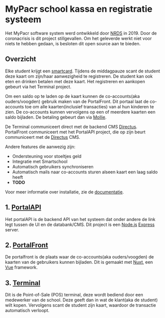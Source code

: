 # MyPacr school kassa en registratie systeem

Het MyPacr software system werd ontwikkeld door [NRDS](https://nrds.be/) in 2019. Door de coronacrisis is dit project stillgevallen. Om het geleverde werkt niet voor niets te hebben gedaan, is besloten dit open source aan te bieden.

## Overzicht
Elke student krijgt een [smartcard](https://en.wikipedia.org/wiki/Smart_card). Tijdens de middagpauze scant de student deze kaart om zijn/haar aanwezigheid te registreren. De student kan ook eten en drinken betalen met deze kaart. Het registreren en aankopen gebeurt via het Terminal project.

Om een saldo op te laden op de kaart kunnen de co-accounts(aka ouders/voogden) gebruik maken van de PortalFront. Dit portaal laat de co-accounts toe om alle kaarten(inclusief transacties) van al hun kinderen te zien. De co-accounts kunnen vervolgens op een of meerdere kaarten een saldo bijladen. De betaling gebeurt dan via [Mollie](https://www.mollie.com).

De Terminal communiceert direct met de backend CMS [Directus](https://directus.io/).
PortalFront communiceert met het PortalAPI project, die op zijn beurt communiceert met de [Directus](https://directus.io/) CMS.

Andere features die aanwezig zijn:
- Ondersteuning voor stoeltjes geld
- Integratie met Smartschool
- Automatisch gebruikers synchroniseren
- Automatisch mails naar co-accounts sturen alseen kaart een laag saldo heeft
- **TODO**

Voor meer informatie over installatie, zie de [documentatie](https://github.com/nrdsbvba/MyPacr/blob/main/Documentatie/Installation.md).

## 1. [PortalAPI](https://github.com/nrdsbvba/MyPacr/tree/main/MyPacr.PortalApi)
Het portalAPI is de backend API van het systeem dat onder andere de link legt tussen de UI en de databank/CMS. Dit project is een [Node.js](https://nodejs.org) [Express](https://expressjs.com/) server.

## 2. [PortalFront](https://github.com/nrdsbvba/MyPacr/tree/main/MyPacr.PortalFront)
De portalfront is de plaats waar de co-accounts(aka ouders/voogden) de kaarten van de gebruikers kunnen bijladen. Dit is gemaakt met [Nuxt](https://nuxtjs.org/), een [Vue](https://vuejs.org/) framework.

## 3. [Terminal](https://github.com/nrdsbvba/MyPacr/tree/main/MyPacr.Terminal)
Dit is de Point-of-Sale (POS) terminal, deze wordt bediend door een medewerker van de school. Deze geeft dan in wat de klant(aka de student) wilt kopen. Vervolgens scant de student zijn kaart, waardoor de transactie automatisch verloopt.

